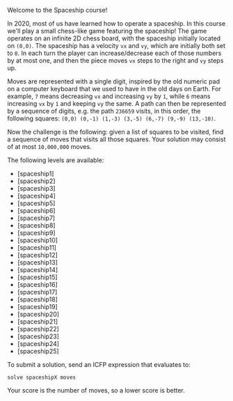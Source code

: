Welcome to the Spaceship course!

In 2020, most of us have learned how to operate a spaceship. In this course we'll play a small chess-like game featuring the spaceship! The game operates on an infinite 2D chess board, with the spaceship initially located on `(0,0)`. The spaceship has a velocity `vx` and `vy`, which are initially both set to `0`. In each turn the player can increase/decrease each of those numbers by at most one, and then the piece moves `vx` steps to the right and `vy` steps up.

Moves are represented with a single digit, inspired by the old numeric pad on a computer keyboard that we used to have in the old days on Earth. For example, `7` means decreasing `vx` and increasing `vy` by `1`, while `6` means increasing `vx` by `1` and keeping `vy` the same. A path can then be represented by a sequence of digits, e.g. the path `236659` visits, in this order, the following squares: `(0,0) (0,-1) (1,-3) (3,-5) (6,-7) (9,-9) (13,-10)`.

Now the challenge is the following: given a list of squares to be visited, find a sequence of moves that visits all those squares. Your solution may consist of at most `10,000,000` moves.

The following levels are available:
* [spaceship1]
* [spaceship2]
* [spaceship3]
* [spaceship4]
* [spaceship5]
* [spaceship6]
* [spaceship7]
* [spaceship8]
* [spaceship9]
* [spaceship10]
* [spaceship11]
* [spaceship12]
* [spaceship13]
* [spaceship14]
* [spaceship15]
* [spaceship16]
* [spaceship17]
* [spaceship18]
* [spaceship19]
* [spaceship20]
* [spaceship21]
* [spaceship22]
* [spaceship23]
* [spaceship24]
* [spaceship25]

To submit a solution, send an ICFP expression that evaluates to:

```
solve spaceshipX moves
```

Your score is the number of moves, so a lower score is better.
